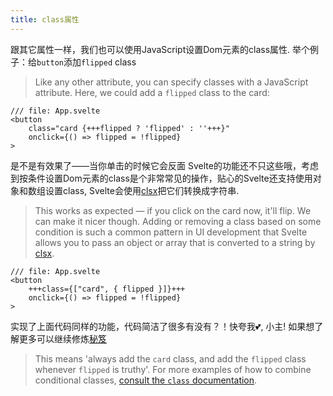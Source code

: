 ```yaml
---
title: class属性
---
```


跟其它属性一样，我们也可以使用JavaScript设置Dom元素的class属性. 
举个例子：给`button`添加`flipped` class
> Like any other attribute, you can specify classes with a JavaScript attribute. Here, we could add a `flipped` class to the card:

```svelte
/// file: App.svelte
<button
	class="card {+++flipped ? 'flipped' : ''+++}"
	onclick={() => flipped = !flipped}
>
```

是不是有效果了——当你单击的时候它会反面
Svelte的功能还不只这些哦，考虑到按条件设置Dom元素的class是个非常常见的操作，贴心的Svelte还支持使用对象和数组设置class, Svelte会使用[clsx](https://github.com/lukeed/clsx)把它们转换成字符串.
> This works as expected — if you click on the card now, it'll flip.
> We can make it nicer though. Adding or removing a class based on some condition is such a common pattern in UI development that Svelte allows you to pass an object or array that is converted to a string by [clsx](https://github.com/lukeed/clsx).

```svelte
/// file: App.svelte
<button
	+++class={["card", { flipped }]}+++
	onclick={() => flipped = !flipped}
>
``` 
实现了上面代码同样的功能，代码简洁了很多有没有？！快夸我💕, 小主!
如果想了解更多可以继续修炼[秘笈](/docs/svelte/class)

> This means 'always add the `card` class, and add the `flipped` class whenever `flipped` is truthy'.
> For more examples of how to combine conditional classes, [consult the `class` documentation](/docs/svelte/class).
